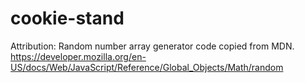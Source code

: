 # cookie-stand

Attribution: Random number array generator code copied from MDN.
https://developer.mozilla.org/en-US/docs/Web/JavaScript/Reference/Global_Objects/Math/random
